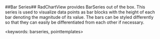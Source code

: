 ##Bar Series##
RadChartView provides BarSeries out of the box. This series is used to visualize data points as bar blocks with the height of each bar denoting the magnitude of its value. The bars can be styled differently so that they can easily be differentiated from each other if necessary.

<keywords: barseries, pointtemplates>